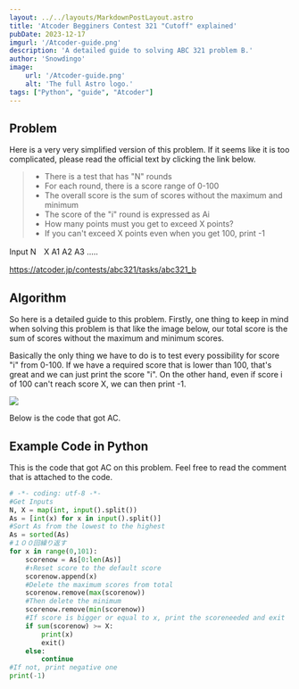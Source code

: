 ```yaml
---
layout: ../../layouts/MarkdownPostLayout.astro
title: 'Atcoder Begginers Contest 321 "Cutoff" explained'
pubDate: 2023-12-17
imgurl: '/Atcoder-guide.png'
description: 'A detailed guide to solving ABC 321 problem B.'
author: 'Snowdingo'
image:
    url: '/Atcoder-guide.png'
    alt: 'The full Astro logo.'
tags: ["Python", "guide", "Atcoder"]
---
```



## Problem
Here is a very very simplified version of this problem.
If it seems like it is too complicated, please read the official text by clicking the link below.


> - There is a test that has "N" rounds
> - For each round, there is a score range of 0-100
> - The overall score is the sum of scores without the maximum and minimum
> - The score of the "i" round is expressed as Ai
> - How many points must you get to exceed X points?
> - If you can't exceed X points even when you get 100, print -1


Input
N　X
A1 A2 A3 .....




https://atcoder.jp/contests/abc321/tasks/abc321_b


## Algorithm
So here is a detailed guide to this problem.
Firstly, one thing to keep in mind when solving this problem is that like the image below, our total score is the sum of scores without the maximum and minimum scores.

Basically the only thing we have to do is to test every possibility for score "i" from 0-100. If we have a required score that is lower than 100, that's great and we can just print the score "i". On the other hand, even if score i of 100 can't reach score X, we can then print -1.

![](/image2.png)

Below is the code that got AC.


## Example Code in Python
This is the code that got AC on this problem.
Feel free to read the comment that is attached to the code.

```py
# -*- coding: utf-8 -*-
#Get Inputs
N, X = map(int, input().split())
As = [int(x) for x in input().split()]
#Sort As from the lowest to the highest
As = sorted(As)
#１００回繰り返す
for x in range(0,101):
    scorenow = As[0:len(As)]
    #↑Reset score to the default score
    scorenow.append(x)
    #Delete the maximum scores from total
    scorenow.remove(max(scorenow))
    #Then delete the minimum
    scorenow.remove(min(scorenow))
    #If score is bigger or equal to x, print the scoreneeded and exit
    if sum(scorenow) >= X:
        print(x)
        exit()
    else:
        continue
#If not, print negative one
print(-1)
```
